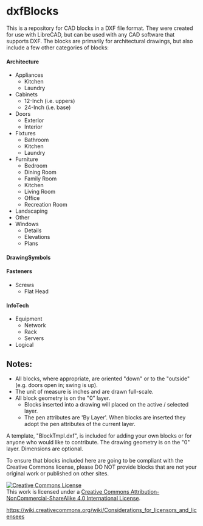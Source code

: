 # dxfBlocks

This is a repository for CAD blocks in a DXF file format.  They were created for use with LibreCAD, but can be used with any CAD software that supports DXF.  The blocks are primarily for architectural drawings, but also include a few other categories of blocks:

#### Architecture
   - Appliances
      - Kitchen
      - Laundry
   - Cabinets
      - 12-Inch (i.e. uppers)
      - 24-Inch (i.e. base)
   - Doors
      - Exterior
      - Interior
   - Fixtures
      - Bathroom
      - Kitchen
      - Laundry
   - Furniture
      - Bedroom
      - Dining Room
      - Family Room
      - Kitchen
      - Living Room
      - Office
      - Recreation Room
   - Landscaping
   - Other
   - Windows
      - Details
      - Elevations
      - Plans

#### DrawingSymbols

#### Fasteners
   - Screws
      - Flat Head

#### InfoTech
   - Equipment
      - Network
      - Rack
      - Servers
   - Logical


## Notes:
- All blocks, where appropriate, are oriented "down" or to the "outside" (e.g. doors open in; swing is up).
- The unit of measure is inches and are drawn full-scale.
- All block geometry is on the "0" layer.
   - Blocks inserted into a drawing will placed on the active / selected layer.
   - The pen attributes are 'By Layer'.  When blocks are inserted they adopt the pen attributes of the current layer.

A template, "BlockTmpl.dxf", is included for adding your own blocks or for anyone who would like to contribute.
The drawing geometry is on the "0" layer.  Dimensions are optional.

To ensure that blocks included here are going to be compliant with the Creative Commons license, please DO NOT provide blocks that are not your original work or published on other sites.

<a rel="license" href="http://creativecommons.org/licenses/by-nc-sa/4.0/"><img alt="Creative Commons License" style="border-width:0" src="https://i.creativecommons.org/l/by-nc-sa/4.0/88x31.png" /></a><br />This work is licensed under a <a rel="license" href="http://creativecommons.org/licenses/by-nc-sa/4.0/">Creative Commons Attribution-NonCommercial-ShareAlike 4.0 International License</a>.

https://wiki.creativecommons.org/wiki/Considerations_for_licensors_and_licensees
